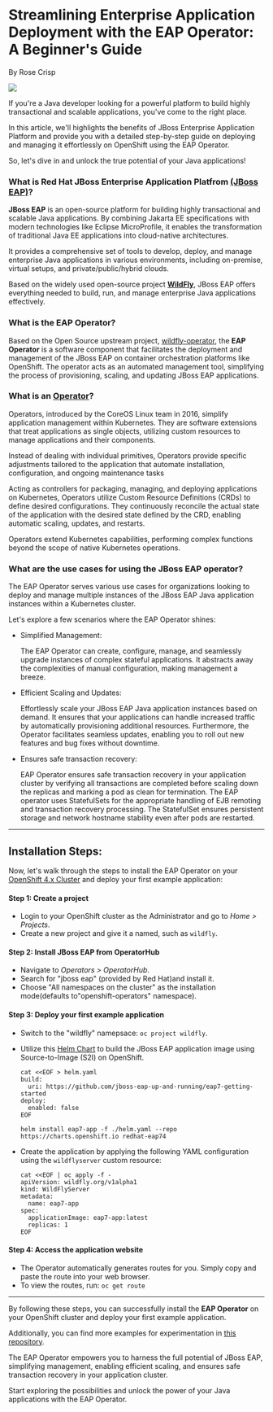 # Streamlining Enterprise Application Deployment with the **EAP Operator**: A Beginner's Guide

By Rose Crisp

![](https://i.imgur.com/DvDqCN5.jpg)



If you're a Java developer looking for a powerful platform to build highly transactional and scalable applications, you've come to the right place.

In this article, we'll highlights the benefits of JBoss Enterprise Application Platform and provide you with a detailed step-by-step guide on deploying and managing it effortlessly on OpenShift using the EAP Operator.

So, let's dive in and unlock the true potential of your Java applications!


### What is Red Hat JBoss Enterprise Application Platfrom [(JBoss EAP)](https://developers.redhat.com/products/eap/overview)? 

**JBoss EAP** is an open-source platform for building highly transactional and scalable Java applications. By combining Jakarta EE specifications with modern technologies like Eclipse MicroProfile, it enables the transformation of traditional Java EE applications into cloud-native architectures. 

It provides a comprehensive set of tools to develop, deploy, and manage enterprise Java applications in various environments, including on-premise, virtual setups, and private/public/hybrid clouds. 

Based on the widely used open-source project [**WildFly**](https://github.com/wildfly), JBoss EAP offers everything needed to build, run, and manage enterprise Java applications effectively.

### What is the EAP Operator?

Based on the Open Source upstream project, [wildfly-operator](https://github.com/wildfly/wildfly-operator), the **EAP Operator** is a software component that facilitates the deployment and management of the JBoss EAP on container orchestration platforms like OpenShift. The operator acts as an automated management tool, simplifying the process of provisioning, scaling, and updating JBoss EAP applications.

### What is an [Operator](https://www.cncf.io/blog/2022/06/15/kubernetes-operators-what-are-they-some-examples/#:~:text=K8s%20Operators%20are%20controllers%20for,Custom%20Resource%20Definitions%20(CRD).)?

Operators, introduced by the CoreOS Linux team in 2016, simplify application management within Kubernetes. They are software extensions that treat applications as single objects, utilizing custom resources to manage applications and their components. 

Instead of dealing with individual primitives, Operators provide specific adjustments tailored to the application that automate installation, configuration, and ongoing maintenance tasks 

Acting as controllers for packaging, managing, and deploying applications on Kubernetes, Operators utilize Custom Resource Definitions (CRDs) to define desired configurations. They continuously reconcile the actual state of the application with the desired state defined by the CRD, enabling automatic scaling, updates, and restarts. 

Operators extend Kubernetes capabilities, performing complex functions beyond the scope of native Kubernetes operations.

### What are the use cases for using the JBoss EAP operator?

The EAP Operator serves various use cases for organizations looking to deploy and manage multiple instances of the JBoss EAP Java application instances within a Kubernetes cluster.

Let's explore a few scenarios where the EAP Operator shines:

- Simplified Management:

  The EAP Operator can create, configure, manage, and seamlessly upgrade instances of complex stateful applications. It abstracts away the complexities of manual configuration, making management a breeze.

- Efficient Scaling and Updates:

  Effortlessly scale your JBoss EAP Java application instances based on demand. It ensures that your applications can handle increased traffic by automatically provisioning additional resources. Furthermore, the Operator facilitates seamless updates, enabling you to roll out new features and bug fixes without downtime.

- Ensures safe transaction recovery:

  EAP Operator ensures safe transaction recovery in your application cluster by verifying all transactions are completed before scaling down the replicas and marking a pod as clean for termination. The EAP operator uses StatefulSets for the appropriate handling of EJB remoting and transaction recovery processing. The StatefulSet ensures persistent storage and network hostname stability even after pods are restarted.

---

## Installation Steps:
Now, let's walk through the steps to install the EAP Operator on your [OpenShift 4.x Cluster](https://www.redhat.com/en/technologies/cloud-computing/openshift) and deploy your first example application: 


#### Step 1: Create a project

- Login to your OpenShift cluster as the Administrator and go to *Home > Projects*.
- Create a new project and give it a named, such as `wildfly`.

#### Step 2: Install JBoss EAP from OperatorHub

- Navigate to *Operators > OperatorHub*.
- Search for "jboss eap" (provided by Red Hat)and install it.
- Choose "All namespaces on the cluster" as the installation mode(defaults to"openshift-operators" namespace).

#### Step 3: Deploy your first example application

- Switch to the "wildfly" namepsace: `oc project wildfly`.
- Utilize this [Helm Chart](https://github.com/jbossas/eap-charts/tree/main/charts/eap-xp4) to build the JBoss EAP application image using Source-to-Image (S2I) on OpenShift.

  ```
  cat <<EOF > helm.yaml
  build:
    uri: https://github.com/jboss-eap-up-and-running/eap7-getting-started
  deploy:
    enabled: false
  EOF
  
  helm install eap7-app -f ./helm.yaml --repo https://charts.openshift.io redhat-eap74
  ```
- Create the application by applying the following YAML configuration using the `wildflyserver` custom resource:

  ```
  cat <<EOF | oc apply -f -
  apiVersion: wildfly.org/v1alpha1
  kind: WildFlyServer
  metadata:
    name: eap7-app
  spec:
    applicationImage: eap7-app:latest
    replicas: 1
  EOF
  ```

#### Step 4: Access the application website

- The Operator automatically generates routes for you. Simply copy and paste the route into your web browser.
- To view the routes, run: `oc get route`

---

By following these steps, you can successfully install the **EAP Operator** on your OpenShift cluster and deploy your first example application.

Additionally, you can find more examples for experimentation in [this repository](https://github.com/jboss-eap-up-and-running).

The EAP Operator empowers you to harness the full potential of JBoss EAP, simplifying management, enabling efficient scaling, and ensures safe transaction recovery in your application cluster. 

Start exploring the possibilities and unlock the power of your Java applications with the EAP Operator.
